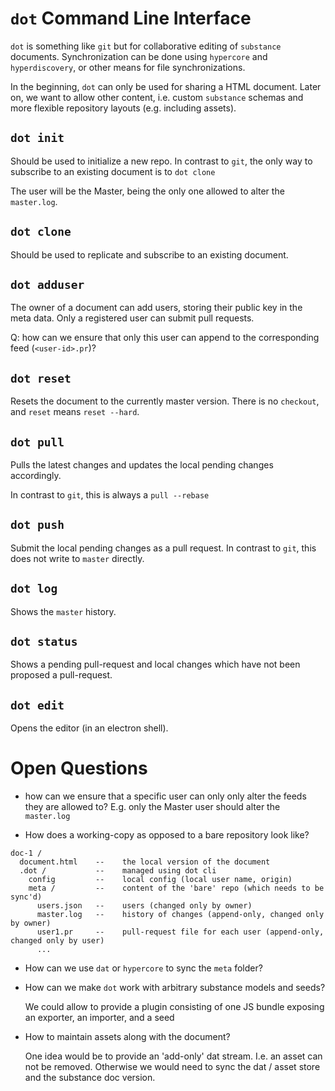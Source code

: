 # `dot` Command Line Interface

`dot` is something like `git` but for collaborative
editing of `substance` documents. 
Synchronization can be done using `hypercore` and `hyperdiscovery`,
or other means for file synchronizations.

In the beginning, `dot` can only be used for sharing
a HTML document. Later on, we want to allow
other content, i.e. custom `substance` schemas and more
flexible repository layouts (e.g. including assets).

## `dot init`

Should be used to initialize a new repo. In contrast
to `git`, the only way to subscribe to an existing document
is to `dot clone`

The user will be the Master, being the only one allowed
to alter the `master.log`.

## `dot clone`

Should be used to replicate and subscribe to an existing document. 

## `dot adduser`

The owner of a document can add users, storing their public key
in the meta data. Only a registered user can submit pull requests.

Q: how can we ensure that only this user can append to the
corresponding feed (`<user-id>.pr`)?

## `dot reset`

Resets the document to the currently master version.
There is no `checkout`, and `reset` means `reset --hard`.

## `dot pull`

Pulls the latest changes and updates the local pending changes
accordingly.

In contrast to `git`, this is always a `pull --rebase`

## `dot push`

Submit the local pending changes as a pull request.
In contrast to `git`, this does not write to `master` directly.

## `dot log`

Shows the `master` history.

## `dot status`

Shows a pending pull-request and local changes which have
not been proposed a pull-request.

## `dot edit`

Opens the editor (in an electron shell).

# Open Questions

- how can we ensure that a specific user can only
  only alter the feeds they are allowed to?
  E.g. only the Master user should alter the `master.log`

- How does a working-copy as opposed to a bare repository look like?

```
doc-1 /
  document.html    --    the local version of the document
  .dot /           --    managed using dot cli
    config         --    local config (local user name, origin)
    meta /         --    content of the 'bare' repo (which needs to be sync'd)
      users.json   --    users (changed only by owner)
      master.log   --    history of changes (append-only, changed only by owner)
      user1.pr     --    pull-request file for each user (append-only, changed only by user)
      ...
```

- How can we use `dat` or `hypercore` to sync the `meta` folder?

- How can we make `dot` work with arbitrary substance models and seeds?

  We could allow to provide a plugin consisting of one JS bundle exposing
  an exporter, an importer, and a seed

- How to maintain assets along with the document?

  One idea would be to provide an 'add-only' dat stream. I.e. an asset can not be removed. Otherwise we would need to sync the dat / asset store and the substance doc version. 
